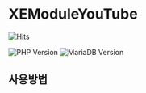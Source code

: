 # XEModuleYouTube
[![Hits](https://hits.seeyoufarm.com/api/count/incr/badge.svg?url=https%3A%2F%2Fgithub.com%2Fstudio2b%2FXEModuleYouTube&count_bg=%2379C83D&title_bg=%23555555&icon=&icon_color=%23E7E7E7&title=hits&edge_flat=false)](https://hits.seeyoufarm.com)

![PHP Version](https://img.shields.io/badge/php-%3E%3D7.2-blue)
![MariaDB Version](https://img.shields.io/badge/MariaDB-%3E%3D10.3.27-blue)

## 사용방법